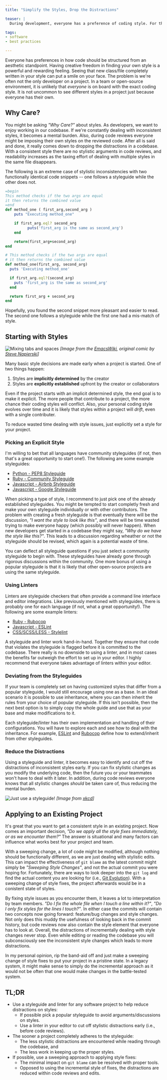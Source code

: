 ```yaml
---
title: "Simplify the Styles, Drop the Distractions"

teaser: |
  During development, everyone has a preference of coding style. For the most part these preferences have no effect on the functionality of the application. It is possible that they can become a large time sink, especially in larger teams and projects. In this article we will determine how minor style differences cause negative effects, and how we can mitigate them.

tags:
- software
- best practices

---
```


Everyone has preferences in how code should be structured from an aesthetic standpoint. Having creative freedom in finding your own style is a powerful and rewarding feeling. Seeing that new class/file completely written in your style can put a smile on your face. The problem is we're often not the only developer on a project. In a team or open-source environment, it is unlikely that _everyone_ is on board with the exact coding style. It is not uncommon to see different styles in a project just because everyone has their own.

## Why Care?
You might be asking _"Why Care?"_ about styles. As developers, we want to enjoy working in our codebase. If we're constantly dealing with inconsistent styles, it becomes a mental burden. Also, during code reviews everyone might be imposing their own styles on the reviewed code. After all is said and done, it really comes down to dropping the distractions in a codebase. With a consistent style there are no stylistic arguments in code reviews, and readability increases as the taxing effort of dealing with multiple styles in the same file disappears.

The following is an extreme case of stylistic inconsistencies with two functionally identical code snippets -- one follows a styleguide while the other does not.

```ruby
=begin
This method checks if the two args are equal
it then returns the combined value
=end
def method_one ( first_arg,second_arg )
    puts "Executing method_one"

    if first_arg.eql? second_arg
          puts('first_arg is the same as second_arg')
    end

    return(first_arg+second_arg)
end
```

```ruby
# This method checks if the two args are equal
# it then returns the combined value
def method_one(first_arg, second_arg)
  puts 'Executing method_one'

  if first_arg.eql?(second_arg)
    puts 'first_arg is the same as second_arg'
  end

  return first_arg + second_arg
end
```

Hopefully, you found the second snippet more pleasant and easier to read. The second one follows a styleguide while the first one had a mis-match of style.

## Starting with Styles
![Mixing tabs and spaces](/images/2017-01-30-simplify-the-styles-drop-the-distractions/tabs-spaces-both.png)
_[Image from the [EmacsWiki](http://www.emacswiki.org/emacs/TabsSpacesBoth), original comic by [Steve Napierski](http://www.duelinganalogs.com/comic/2007/04/02/hello-im-linux/)]_

Many basic style decisions are made early when a project is started. One of two things happen:

1. Styles are **implicitly determined** by the creator
2. Styles are **explicitly established** upfront by the creator or collaborators

Even if the project starts with an implicit determined style, the end goal is to make it explicit. The more people that contribute to a project, the more chance their coding styles will conflict. Also, your personal coding style evolves over time and it is likely that styles within a project will _drift_, even with a single contributer.

To reduce wasted time dealing with style issues, just explicitly set a style for your project.

### Picking an Explicit Style
I'm willing to bet that all languages have community styleguides (if not, then that's a great opportunity to start one!). The following are some example styleguides:

* [Python - PEP8 Styleguide](https://www.python.org/dev/peps/pep-0008/)
* [Ruby - Community Styleguide](https://github.com/bbatsov/ruby-style-guide)
* [Javascript - Airbnb Styleguide](https://github.com/airbnb/javascript)
* [Javascript - Google Styleguide](https://google.github.io/styleguide/jsguide.html)

When picking a type of style, I recommend to just pick one of the already established styleguides. You might be tempted to start completly fresh and make your own styleguide individually or with other contributors. The problem with creating a fresh styleguide is that eventually there will be the discussion, _"I want the style to look like this"_, and there will be time wasted trying to make everyone happy (which possibly will never happen). When new developers get started in a codebase they might say, _"Why do we have the style like this?"_. This leads to a discussion regarding wheather or not the styleguide should be revised, which again is a potential waste of time.

You can deflect all styleguide questions if you just select a community styleguide to begin with. These styleguides have already gone through rigorous discussions within the community. One more bonus of using a popular styleguide is that it is likely that other open-source projects are using the same styleguide.

### Using Linters

Linters are styleguide checkers that often provide a command line interface and editor integrations. Like previously mentioned with styleguides, there is probably one for each language (if not, what a great opportunity!). The following are some example linters:

* [Ruby - Rubocop](http://batsov.com/rubocop/)
* [Javascript - ESLint](http://eslint.org/)
* [CSS/SCSS/LESS - Stylelint](https://stylelint.io/)


A styleguide and linter work hand-in-hand. Together they ensure that code that violates the styleguide is flagged before it is committed to the codebase. There really is no downside to using a linter, and in most cases the benefits far outweigh the effort to set up in your editor. I highly recommend that everyone takes advantage of linters within your editor.

### Deviating from the Styleguides

If your team is completely set on having customized styles that differ from a popular styleguide, I would still encourage using one as a base. In an ideal scenario it is possible to use inheritance, where you can then inherit the rules from your choice of popular styleguide. If this isn't possible, then the next best option is to simply copy the whole guide and use that as your base and make modifications to it.

Each styleguide/linter has their own implementation and handling of their configurations. You will have to explore each and see how to deal with the inheritance. For example, [ESLint](http://eslint.org/docs/user-guide/configuring#extending-configuration-files) and [Rubocop](http://rubocop.readthedocs.io/en/latest/configuration/#inheritance) define how to extend/inherit from other styleguides.

### Reduce the Distractions

Using a styleguide and linter, it becomes easy to identify and cut off the distractions of inconsistent styles early. If you can fix stylistic changes as you modify the underlying code, then the future you or your teammates won't have to deal with it later. In addition, during code reviews everyone knows that all stylistic changes _should_ be taken care of, thus reducing the mental burden.

![Just use a styleguide!](/images/2017-01-30-simplify-the-styles-drop-the-distractions/xkcd-code-quality.png)
_[Image from [xkcd](https://xkcd.com/1513/)]_

## Applying to an Existing Project

It's great that you want to get a consistent style in an existing project. Now comes an important decision, _"Do we apply all the style fixes immediately, or as we encounter them?"_ The answer is situational and many factors can influence what works best for your project and team.

With a sweeping change, a lot of code might be modified, although nothing should be functionally different, as we are just dealing with stylistic edits. This can impact the effectiveness of `git blame` as the latest commit might simply be _"Sweeping Style Changes"_, and not the actual commit you were hoping for. Fortunately, there are ways to look deeper into the `git log` and find the actual content you are looking for (i.e., [Git Evolution](/git-evolution-how-did-we-get-here/)). With a sweeping change of style fixes, the project afterwards would be in a conistent state of styles.

By fixing style issues as you encounter them, it leaves a lot to interpretation by team members. _"Do I fix the whole file when I touch a line within it?"_, _"Do I only fix styles for the lines I touch?"_. In either case the commits will contain two concepts now going forward: feature/bug changes and style changes. Not only does this muddy the usefulness of looking back in the commit history, but code reviews now also contain the style element that everyone has to look at. Overall, the distractions of incrementally dealing with style changes never stop. Even while editing or reading the codebase you will subconsciously see the inconsistent style changes which leads to more distractions.

In my personal opinion, rip the band-aid off and just make a sweeping change of style fixes to put your project in a pristine state. In a legacy system, it might make sense to simply do the incremental approach as it would not be often that one would make changes in the battle-tested system.

## TL;DR

* Use a styleguide and linter for any software project to help reduce distractions on styles:
  * If possible pick a popular styleguide to avoid arguments/discussions on styles.
  * Use a linter in your editor to cut off stylistic distractions early (i.e., before code reviews).
* The sooner a project completely adheres to the styleguide:
  * The less stylistic distractions are encountered while reading through the codebase, and
  * The less work in keeping up the proper styles.
* If possible, use a sweeping approach to applying style fixes:
  * The minimal impact on `git blame` can be resolved with proper tools.
  * Opposed to using the incremental style of fixes, the distractions are reduced within code reviews and edits.
